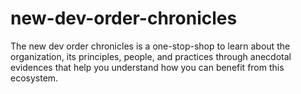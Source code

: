 # new-dev-order-chronicles
The new dev order chronicles is a one-stop-shop to learn about the organization, its principles, people, and practices through anecdotal evidences that help you understand how you can benefit from this ecosystem.
